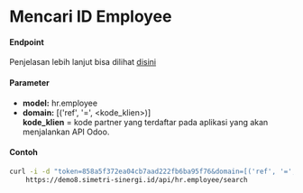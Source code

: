 # Mencari ID Employee
#### Endpoint
Penjelasan lebih lanjut bisa dilihat [disini](../list_api/search_data.md)

#### Parameter
- <b>model:</b> hr.employee</br>
- <b>domain:</b> [('ref', '=', <kode_klien>)]</br>
<b>kode_klien</b> = kode partner yang terdaftar pada aplikasi yang akan menjalankan API Odoo.

#### Contoh
````bash
curl -i -d "token=858a5f372ea04cb7aad222fb6ba95f76&domain=[('ref', '=', 'ADM')]" \
    https://demo8.simetri-sinergi.id/api/hr.employee/search
````
